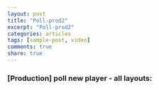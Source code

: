 ```yaml
---
layout: post
title: "Poll-prod2"
excerpt: "Poll-prod2"
categories: articles
tags: [sample-post, video]
comments: true
share: true
---
```

### [Production] poll new player - all layouts:
<br>
<div class="apester-media" data-media-id="5d1dc6ba5dd1c59d05fb34aa" height="354"></div><script async src="https://static.stg.apester.com/js/sdk/latest/apester-sdk.js"></script>
